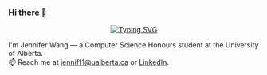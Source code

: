 ### Hi there 👋

<p align="center">
  <a href="https://github.com/jenniferwang2">
    <img src="https://readme-typing-svg.demolab.com?font=Fira+Code&weight=600&size=26&pause=1000&center=true&vCenter=true&width=800&lines=Hi!+I'm+Jen!;It's+nice+to+meet+you+%F0%9F%91%8B;Check+out+my+GitHub+projects+%E2%86%93" alt="Typing SVG" />
  </a>
</p>


I'm Jennifer Wang — a Computer Science Honours student at the University of Alberta.    
📫 Reach me at [jennif11@ualberta.ca](mailto:jennif11@ualberta.ca) or [LinkedIn](https://www.linkedin.com/in/jenniferwang12).

